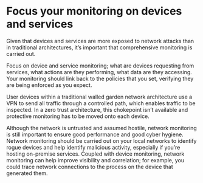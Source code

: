 # Focus your monitoring on devices and services

Given that devices and services are more exposed to network attacks than in traditional architectures, it’s important that comprehensive monitoring is carried out.

Focus on device and service monitoring; what are devices requesting from services, what actions are they performing, what data are they accessing. Your monitoring should link back to the policies that you set, verifying they are being enforced as you expect.

User devices within a traditional walled garden network architecture use a VPN to send all traffic through a controlled path, which enables traffic to be inspected. In a zero trust architecture, this chokepoint isn’t available and protective monitoring has to be moved onto each device.

Although the network is untrusted and assumed hostile, network monitoring is still important to ensure good performance and good cyber hygiene. Network monitoring should be carried out on your local networks to identify rogue devices and help identify malicious activity, especially if you’re hosting on-premise services. Coupled with device monitoring, network monitoring can help improve visibility and correlation; for example, you could trace network connections to the process on the device that generated them.
